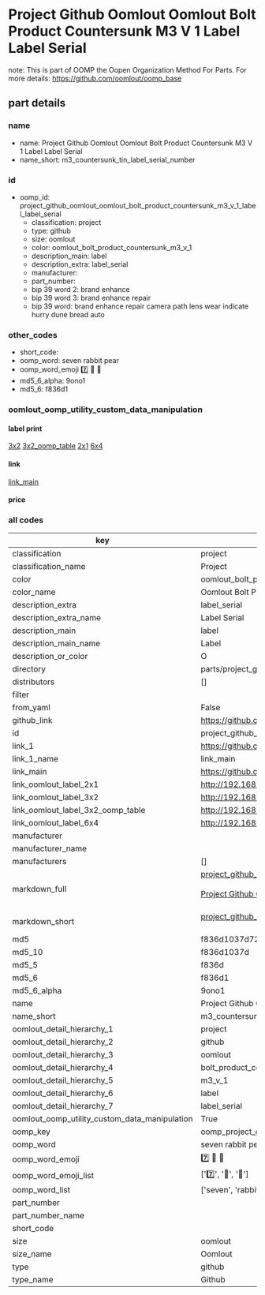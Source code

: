 # Project Github Oomlout Oomlout Bolt Product Countersunk M3 V 1 Label Label Serial  

note: This is part of OOMP the Oopen Organization Method For Parts. For more details: https://github.com/oomlout/oomp_base

##  part details
  







### name
* name: Project Github Oomlout Oomlout Bolt Product Countersunk M3 V 1 Label Label Serial
* name_short: m3_countersunk_tin_label_serial_number
### id
* oomp_id: project_github_oomlout_oomlout_bolt_product_countersunk_m3_v_1_label_label_serial
  * classification: project
  * type: github
  * size: oomlout
  * color: oomlout_bolt_product_countersunk_m3_v_1
  * description_main: label
  * description_extra: label_serial
  * manufacturer: 
  * part_number: 
  * bip 39 word 2: brand enhance
  * bip 39 word 3: brand enhance repair
  * bip 39 word: brand enhance repair camera path lens wear indicate hurry dune bread auto

### other_codes
* short_code: 
* oomp_word: seven rabbit pear
* oomp_word_emoji :seven: :rabbit: :pear:
* md5_6_alpha: 9ono1
* md5_6: f836d1






### oomlout_oomp_utility_custom_data_manipulation
#### label print
[3x2](http://192.168.1.245:1112/?label=oomp%209ono1)
[3x2_oomp_table](http://192.168.1.108:1112/?label=oomp%209ono1)
[2x1](http://192.168.1.242:1112/?label=oomp%209ono1)
[6x4](http://192.168.1.55:1112/?label=oomp%209ono1)    

#### link

[link_main](https://github.com/oomlout/oomlout_oomp_current_version_messy/tree/main/parts/project_github_oomlout_oomlout_bolt_product_countersunk_m3_v_1_label_label_serial)                              

#### price







### all codes 
| key | value |  
| --- | --- |  
| classification | project |  
| classification_name | Project |  
| color | oomlout_bolt_product_countersunk_m3_v_1 |  
| color_name | Oomlout Bolt Product Countersunk M3 V 1 |  
| description_extra | label_serial |  
| description_extra_name | Label Serial |  
| description_main | label |  
| description_main_name | Label |  
| description_or_color | O  |  
| directory | parts/project_github_oomlout_oomlout_bolt_product_countersunk_m3_v_1_label_label_serial |  
| distributors | [] |  
| filter |  |  
| from_yaml | False |  
| github_link | https://github.com/oomlout/oomlout_oomp_part_src/tree/main/parts/project_github_oomlout_oomlout_bolt_product_countersunk_m3_v_1_label_label_serial |  
| id | project_github_oomlout_oomlout_bolt_product_countersunk_m3_v_1_label_label_serial |  
| link_1 | https://github.com/oomlout/oomlout_oomp_current_version_messy/tree/main/parts/project_github_oomlout_oomlout_bolt_product_countersunk_m3_v_1_label_label_serial |  
| link_1_name | link_main |  
| link_main | https://github.com/oomlout/oomlout_oomp_current_version_messy/tree/main/parts/project_github_oomlout_oomlout_bolt_product_countersunk_m3_v_1_label_label_serial |  
| link_oomlout_label_2x1 | http://192.168.1.242:1112/?label=oomp%209ono1 |  
| link_oomlout_label_3x2 | http://192.168.1.245:1112/?label=oomp%209ono1 |  
| link_oomlout_label_3x2_oomp_table | http://192.168.1.108:1112/?label=oomp%209ono1 |  
| link_oomlout_label_6x4 | http://192.168.1.55:1112/?label=oomp%209ono1 |  
| manufacturer |  |  
| manufacturer_name |  |  
| manufacturers | [] |  
| markdown_full | [project_github_oomlout_oomlout_bolt_product_countersunk_m3_v_1_label_label_serial](https://github.com/oomlout/oomlout_oomp_current_version_messy/tree/main/parts/project_github_oomlout_oomlout_bolt_product_countersunk_m3_v_1_label_label_serial)<br>[](https://github.com/oomlout/oomlout_oomp_current_version_messy/tree/main/parts/project_github_oomlout_oomlout_bolt_product_countersunk_m3_v_1_label_label_serial)<br>[Project Github Oomlout Oomlout Bolt Product Countersunk M3 V 1 Label Label Serial](https://github.com/oomlout/oomlout_oomp_current_version_messy/tree/main/parts/project_github_oomlout_oomlout_bolt_product_countersunk_m3_v_1_label_label_serial)<br><br> |  
| markdown_short | [project_github_oomlout_oomlout_bolt_product_countersunk_m3_v_1_label_label_serial](https://github.com/oomlout/oomlout_oomp_current_version_messy/tree/main/parts/project_github_oomlout_oomlout_bolt_product_countersunk_m3_v_1_label_label_serial)<br><br> |  
| md5 | f836d1037d72ff0e00d0720b6d12a0d8 |  
| md5_10 | f836d1037d |  
| md5_5 | f836d |  
| md5_6 | f836d1 |  
| md5_6_alpha | 9ono1 |  
| name | Project Github Oomlout Oomlout Bolt Product Countersunk M3 V 1 Label Label Serial |  
| name_short | m3_countersunk_tin_label_serial_number |  
| oomlout_detail_hierarchy_1 | project |  
| oomlout_detail_hierarchy_2 | github |  
| oomlout_detail_hierarchy_3 | oomlout |  
| oomlout_detail_hierarchy_4 | bolt_product_countersunk |  
| oomlout_detail_hierarchy_5 | m3_v_1 |  
| oomlout_detail_hierarchy_6 | label |  
| oomlout_detail_hierarchy_7 | label_serial |  
| oomlout_oomp_utility_custom_data_manipulation | True |  
| oomp_key | oomp_project_github_oomlout_oomlout_bolt_product_countersunk_m3_v_1_label_label_serial |  
| oomp_word | seven rabbit pear |  
| oomp_word_emoji | :seven: :rabbit: :pear: |  
| oomp_word_emoji_list | [':seven:', ':rabbit:', ':pear:'] |  
| oomp_word_list | ['seven', 'rabbit', 'pear'] |  
| part_number |  |  
| part_number_name |  |  
| short_code |  |  
| size | oomlout |  
| size_name | Oomlout |  
| type | github |  
| type_name | Github |  

